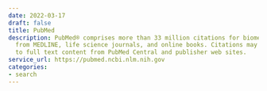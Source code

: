 ```yaml
---
date: 2022-03-17
draft: false
title: PubMed
description: PubMed® comprises more than 33 million citations for biomedical literature
  from MEDLINE, life science journals, and online books. Citations may include links
  to full text content from PubMed Central and publisher web sites.
service_url: https://pubmed.ncbi.nlm.nih.gov
categories:
- search
---
```



